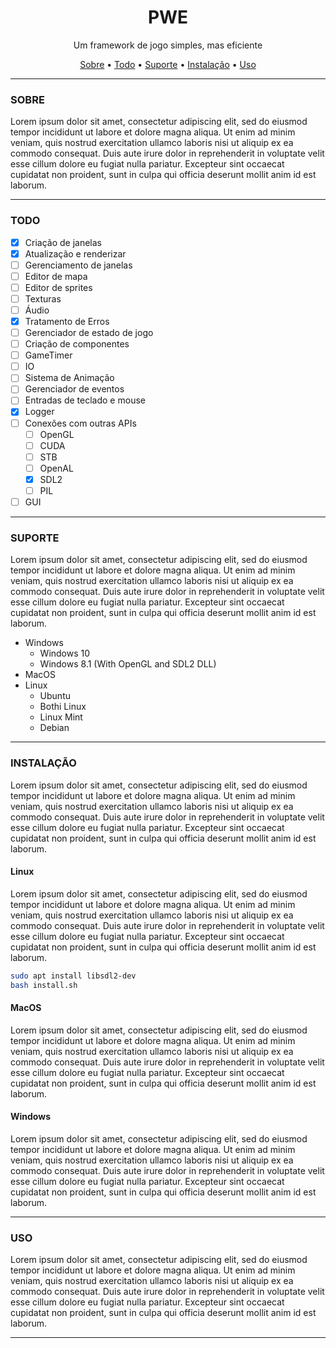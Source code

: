 <div align="center">
  <h1>PWE</h1>
  Um framework de jogo simples, mas eficiente
  
  <a href="#sobre">Sobre</a> • 
  <a href="#todo">Todo</a> • 
  <a href="#suporte">Suporte</a> • 
  <a href="#instalacao">Instalação</a> • 
  <a href="#uso">Uso</a>
</div>

<hr>

### SOBRE
Lorem ipsum dolor sit amet, consectetur adipiscing elit, sed do eiusmod tempor incididunt ut labore et dolore magna aliqua. Ut enim ad minim veniam, quis nostrud exercitation ullamco laboris nisi ut aliquip ex ea commodo consequat. Duis aute irure dolor in reprehenderit in voluptate velit esse cillum dolore eu fugiat nulla pariatur. Excepteur sint occaecat cupidatat non proident, sunt in culpa qui officia deserunt mollit anim id est laborum.

<hr>

### TODO
  - [x] Criação de janelas
  - [x] Atualização e renderizar
  - [ ] Gerenciamento de janelas
  - [ ] Editor de mapa
  - [ ] Editor de sprites
  - [ ] Texturas
  - [ ] Áudio
  - [x] Tratamento de Erros
  - [ ] Gerenciador de estado de jogo  
  - [ ] Criação de componentes
  - [ ] GameTimer
  - [ ] IO
  - [ ] Sistema de Animação
  - [ ] Gerenciador de eventos
  - [ ] Entradas de teclado e mouse
  - [x] Logger
  - [ ] Conexões com outras APIs
    - [ ] OpenGL
    - [ ] CUDA
    - [ ] STB
    - [ ] OpenAL
    - [x] SDL2
    - [ ] PIL
  - [ ] GUI

<hr>

### SUPORTE
Lorem ipsum dolor sit amet, consectetur adipiscing elit, sed do eiusmod tempor incididunt ut labore et dolore magna aliqua. Ut enim ad minim veniam, quis nostrud exercitation ullamco laboris nisi ut aliquip ex ea commodo consequat. Duis aute irure dolor in reprehenderit in voluptate velit esse cillum dolore eu fugiat nulla pariatur. Excepteur sint occaecat cupidatat non proident, sunt in culpa qui officia deserunt mollit anim id est laborum.

 * Windows
    * Windows 10
    * Windows 8.1 (With OpenGL and SDL2 DLL)
 * MacOS
 * Linux
    * Ubuntu
    * Bothi Linux
    * Linux Mint
    * Debian

<hr>

### INSTALAÇÃO
Lorem ipsum dolor sit amet, consectetur adipiscing elit, sed do eiusmod tempor incididunt ut labore et dolore magna aliqua. Ut enim ad minim veniam, quis nostrud exercitation ullamco laboris nisi ut aliquip ex ea commodo consequat. Duis aute irure dolor in reprehenderit in voluptate velit esse cillum dolore eu fugiat nulla pariatur. Excepteur sint occaecat cupidatat non proident, sunt in culpa qui officia deserunt mollit anim id est laborum.
  
#### Linux
Lorem ipsum dolor sit amet, consectetur adipiscing elit, sed do eiusmod tempor incididunt ut labore et dolore magna aliqua. Ut enim ad minim veniam, quis nostrud exercitation ullamco laboris nisi ut aliquip ex ea commodo consequat. Duis aute irure dolor in reprehenderit in voluptate velit esse cillum dolore eu fugiat nulla pariatur. Excepteur sint occaecat cupidatat non proident, sunt in culpa qui officia deserunt mollit anim id est laborum.

```bash
sudo apt install libsdl2-dev
bash install.sh
```

#### MacOS
Lorem ipsum dolor sit amet, consectetur adipiscing elit, sed do eiusmod tempor incididunt ut labore et dolore magna aliqua. Ut enim ad minim veniam, quis nostrud exercitation ullamco laboris nisi ut aliquip ex ea commodo consequat. Duis aute irure dolor in reprehenderit in voluptate velit esse cillum dolore eu fugiat nulla pariatur. Excepteur sint occaecat cupidatat non proident, sunt in culpa qui officia deserunt mollit anim id est laborum.

#### Windows
Lorem ipsum dolor sit amet, consectetur adipiscing elit, sed do eiusmod tempor incididunt ut labore et dolore magna aliqua. Ut enim ad minim veniam, quis nostrud exercitation ullamco laboris nisi ut aliquip ex ea commodo consequat. Duis aute irure dolor in reprehenderit in voluptate velit esse cillum dolore eu fugiat nulla pariatur. Excepteur sint occaecat cupidatat non proident, sunt in culpa qui officia deserunt mollit anim id est laborum.


<hr>

### USO
Lorem ipsum dolor sit amet, consectetur adipiscing elit, sed do eiusmod tempor incididunt ut labore et dolore magna aliqua. Ut enim ad minim veniam, quis nostrud exercitation ullamco laboris nisi ut aliquip ex ea commodo consequat. Duis aute irure dolor in reprehenderit in voluptate velit esse cillum dolore eu fugiat nulla pariatur. Excepteur sint occaecat cupidatat non proident, sunt in culpa qui officia deserunt mollit anim id est laborum.

<hr>

